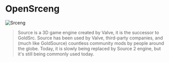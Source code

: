 # OpenSrceng

![Srceng](https://developer.valvesoftware.com/w/images/7/73/HL2_LostCoast_17.jpg)

> Source is a 3D game engine created by Valve, it is the successor to  GoldSrc. Source has been used by Valve, third-party companies, and (much like GoldSource) countless community mods by people around the globe. Today, it is slowly being replaced by  Source 2 engine, but it's still being commonly used today.

